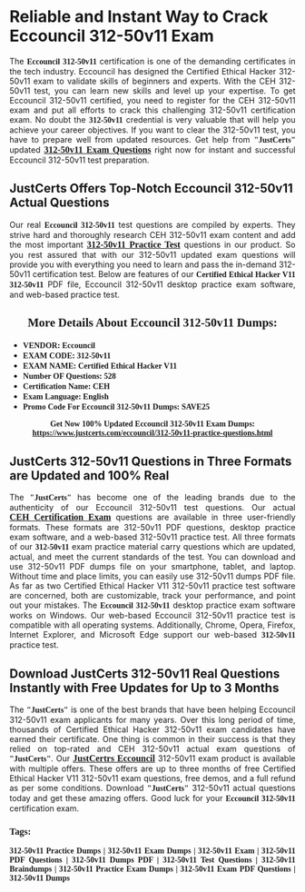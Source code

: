 <h1><strong>Reliable and Instant Way to Crack Eccouncil 312-50v11 Exam</strong></h1>

<p style="text-align: justify;">The <span style="font-family:Georgia,serif;"><strong>Eccouncil 312-50v11</strong></span> certification is one of the demanding certificates in the tech industry. Eccouncil has designed the Certified Ethical Hacker 312-50v11 exam to validate skills of beginners and experts. With the CEH 312-50v11 test, you can learn new skills and level up your expertise. To get Eccouncil 312-50v11 certified, you need to register for the CEH 312-50v11 exam and put all efforts to crack this challenging 312-50v11 certification exam. No doubt the <span style="font-family:Georgia,serif;"><strong> 312-50v11</strong></span> credential is very valuable that will help you achieve your career objectives. If you want to clear the 312-50v11 test, you have to prepare well from updated resources. Get help from <span style="font-size:14px;"><span style="font-family:Georgia,serif;"><strong>"JustCerts"</strong></span></span> updated <a href="https://www.justcerts.com/eccouncil/312-50v11-practice-questions.html"><span style="font-size:16px;"><span style="font-family:Georgia,serif;"><strong>312-50v11 Exam Questions</strong></span></span></a> right now for instant and successful Eccouncil 312-50v11 test preparation.</p>

<h2><strong>JustCerts Offers Top-Notch Eccouncil 312-50v11 Actual Questions </strong></h2>

<p style="text-align: justify;">Our real <span style="font-family:Georgia,serif;"><strong>Eccouncil 312-50v11</strong></span> test questions are compiled by experts. They strive hard and thoroughly research CEH 312-50v11 exam content and add the most important <a href="https://www.justcerts.com/eccouncil/312-50v11-practice-questions.html"><span style="font-size:16px;"><span style="font-family:Georgia,serif;"><strong>312-50v11 Practice Test</strong></span></span></a> questions in our product. So you rest assured that with our 312-50v11 updated exam questions will provide you with everything you need to learn and pass the in-demand 312-50v11 certification test. Below are features of our <span style="font-family:Georgia,serif;"><strong>Certified Ethical Hacker V11 312-50v11</strong></span> PDF file, Eccouncil 312-50v11 desktop practice exam software, and web-based practice test.</p>

<h2 style="text-align: center;"><strong><span style="font-family:Georgia,serif;">More Details About Eccouncil 312-50v11 Dumps:</span></strong></h2>

<ul>
	<li style="text-align: justify;"><span style="font-size:14px;"><span style="font-family:Georgia,serif;"><strong>VENDOR: Eccouncil</strong></span></span></li>
	<li style="text-align: justify;"><span style="font-size:14px;"><span style="font-family:Georgia,serif;"><strong>EXAM CODE: 312-50v11</strong></span></span></li>
	<li style="text-align: justify;"><span style="font-size:14px;"><span style="font-family:Georgia,serif;"><strong>EXAM NAME: Certified Ethical Hacker V11</strong></span></span></li>
	<li style="text-align: justify;"><span style="font-size:14px;"><span style="font-family:Georgia,serif;"><strong>Number OF Questions: 528</strong></span></span></li>
	<li style="text-align: justify;"><span style="font-size:14px;"><span style="font-family:Georgia,serif;"><strong>Certification Name: CEH</strong></span></span></li>
	<li style="text-align: justify;"><span style="font-size:14px;"><span style="font-family:Georgia,serif;"><strong>Exam Language: English</strong></span></span></li>
	<li style="text-align: justify;"><span style="font-size:14px;"><span style="font-family:Georgia,serif;"><strong>Promo Code For Eccouncil 312-50v11 Dumps: SAVE25</strong></span></span></li>
</ul>

<p style="text-align: center;"><strong><span style="font-family:Georgia,serif;"><span style="font-size:14px;">Get Now 100% Updated Eccouncil 312-50v11 Exam Dumps:</span> <a href="https://www.justcerts.com/eccouncil/312-50v11-practice-questions.html">https://www.justcerts.com/eccouncil/312-50v11-practice-questions.html</a></span></strong></p>

<h2><strong>JustCerts 312-50v11 Questions in Three Formats are Updated and 100% Real</strong></h2>

<p style="text-align: justify;">The <span style="font-size:14px;"><span style="font-family:Georgia,serif;"><strong>"JustCerts"</strong></span></span> has become one of the leading brands due to the authenticity of our Eccouncil 312-50v11 test questions. Our actual <a href="https://www.justcerts.com/eccouncil/ceh-certification-exams.html"><span style="font-size:16px;"><span style="font-family:Georgia,serif;"><strong>CEH Certification Exam</strong></span></span></a> questions are available in three user-friendly formats. These formats are 312-50v11 PDF questions, desktop practice exam software, and a web-based 312-50v11 practice test. All three formats of our <strong><span style="font-family:Georgia,serif;"> 312-50v11</span></strong> exam practice material carry questions which are updated, actual, and meet the current standards of the test. You can download and use 312-50v11 PDF dumps file on your smartphone, tablet, and laptop. Without time and place limits, you can easily use 312-50v11 dumps PDF file. As far as two Certified Ethical Hacker V11 312-50v11 practice test software are concerned, both are customizable, track your performance, and point out your mistakes. The <span style="font-family:Georgia,serif;"><strong>Eccouncil 312-50v11</strong></span> desktop practice exam software works on Windows. Our web-based Eccouncil 312-50v11 practice test is compatible with all operating systems. Additionally, Chrome, Opera, Firefox, Internet Explorer, and Microsoft Edge support our web-based <span style="font-family:Georgia,serif;"><strong>312-50v11 </strong></span> practice test.</p>

<h2><strong>Download JustCerts 312-50v11 Real Questions Instantly with Free Updates for Up to 3 Months</strong></h2>

<p style="text-align: justify;">The <span style="font-family:Georgia,serif;"><span style="font-size:14px;"><strong>"JustCerts"</strong></span></span> is one of the best brands that have been helping Eccouncil 312-50v11 exam applicants for many years. Over this long period of time, thousands of Certified Ethical Hacker 312-50v11 exam candidates have earned their certificate. One thing is common in their success is that they relied on top-rated and CEH 312-50v11 actual exam questions of <span style="font-family:Georgia,serif;"><span style="font-size:14px;"><strong>"JustCerts"</strong></span></span>. Our <a href="https://www.justcerts.com/eccouncil-certification-exams.html"><span style="font-size:16px;"><span style="font-family:Georgia,serif;"><strong>JustCertrs Eccouncil</strong></span></span></a> 312-50v11 exam product is available with multiple offers. These offers are up to three months of free Certified Ethical Hacker V11 312-50v11 exam questions, free demos, and a full refund as per some conditions. Download <span style="font-family:Georgia,serif;"><span style="font-size:14px;"><strong>"JustCerts"</strong></span></span> 312-50v11 actual questions today and get these amazing offers. Good luck for your <span style="font-family:Georgia,serif;"><strong>Eccouncil 312-50v11</strong></span> certification exam.</p>

<h3 style="text-align: justify;"><span style="font-family:Georgia,serif;"><strong>Tags:</strong></span></h3>

<p style="text-align: justify;"><span style="font-family:Georgia,serif;"><strong>312-50v11 Practice Dumps | 312-50v11 Exam Dumps | 312-50v11 Exam | 312-50v11 PDF Questions | 312-50v11 Dumps PDF | 312-50v11 Test Questions | 312-50v11 Braindumps | 312-50v11 Practice Exam Dumps | 312-50v11 Exam PDF Questions | 312-50v11 Dumps</strong></span></p>
